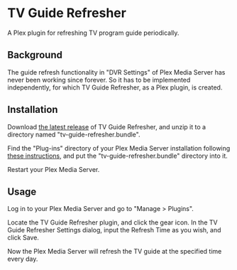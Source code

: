 # TV Guide Refresher

A Plex plugin for refreshing TV program guide periodically.

## Background

The guide refresh functionality in "DVR Settings" of Plex Media Server has never been working since forever. So it has
to be implemented independently, for which TV Guide Refresher, as a Plex plugin, is created.

## Installation

Download [the latest release](https://github.com/williamthegrey/tv-guide-refresher/releases/latest) of TV Guide
Refresher, and unzip it to a directory named "tv-guide-refresher.bundle".

Find the "Plug-ins" directory of your Plex Media Server installation
following [these instructions](https://support.plex.tv/articles/201106098-how-do-i-find-the-plug-ins-folder/), and put
the "tv-guide-refresher.bundle" directory into it.

Restart your Plex Media Server.

## Usage

Log in to your Plex Media Server and go to "Manage > Plugins".

Locate the TV Guide Refresher plugin, and click the gear icon. In the TV Guide Refresher Settings dialog, input the
Refresh Time as you wish, and click Save.

Now the Plex Media Server will refresh the TV guide at the specified time every day. 